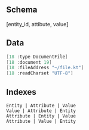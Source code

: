 ## Schema

[entity_id, attibute, value]

## Data

```kotlin
[18 :type DocumentFile]
[18 :document 19]
[18 :fileAddress "~/file.kt"]
[18 :readCharset "UTF-8"]
```

## Indexes

    Entity | Attribute | Value
    Value | Attribute | Entity
    Attribute | Entity | Value
    Attribute | Value | Entity
